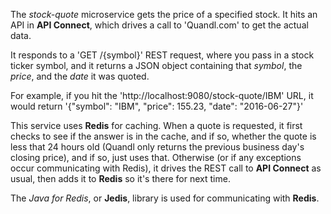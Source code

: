 <!--
       Copyright 2017 IBM Corp All Rights Reserved

   Licensed under the Apache License, Version 2.0 (the "License");
   you may not use this file except in compliance with the License.
   You may obtain a copy of the License at

       http://www.apache.org/licenses/LICENSE-2.0

   Unless required by applicable law or agreed to in writing, software
   distributed under the License is distributed on an "AS IS" BASIS,
   WITHOUT WARRANTIES OR CONDITIONS OF ANY KIND, either express or implied.
   See the License for the specific language governing permissions and
   limitations under the License.
-->

The *stock-quote* microservice gets the price of a specified stock.  It hits an API in **API Connect**,
which drives a call to 'Quandl.com' to get the actual data.

It responds to a 'GET /{symbol}' REST request, where you pass in a stock ticker symbol, and it returns
a JSON object containing that *symbol*, the *price*, and the *date* it was quoted.

For example, if you hit the 'http://localhost:9080/stock-quote/IBM' URL, it would return
'{"symbol": "IBM", "price": 155.23, "date": "2016-06-27"}'

This service uses **Redis** for caching.  When a quote is requested, it first checks to see if the
answer is in the cache, and if so, whether the quote is less that 24 hours old (Quandl only returns the
previous business day's closing price), and if so, just uses that.  Otherwise (or if any exceptions
occur communicating with Redis), it drives the REST call to **API Connect** as usual, then adds it to
**Redis** so it's there for next time.

The *Java for Redis*, or **Jedis**, library is used for communicating with **Redis**.
